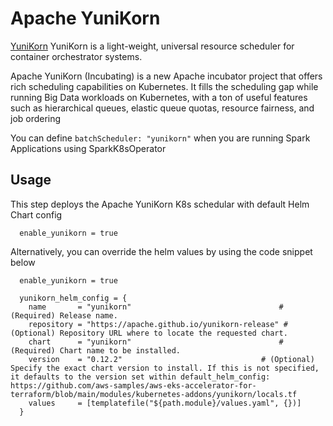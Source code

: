 # Apache YuniKorn
[YuniKorn](https://yunikorn.apache.org/) YuniKorn is a light-weight, universal resource scheduler for container orchestrator systems.

Apache YuniKorn (Incubating) is a new Apache incubator project that offers rich scheduling capabilities on Kubernetes. It fills the scheduling gap while running Big Data workloads on Kubernetes, with a ton of useful features such as hierarchical queues, elastic queue quotas, resource fairness, and job ordering

You can define `batchScheduler: "yunikorn"` when you are running Spark Applications using SparkK8sOperator

## Usage
This step deploys the Apache YuniKorn K8s schedular with default Helm Chart config

```hcl
  enable_yunikorn = true
```

Alternatively, you can override the helm values by using the code snippet below

```hcl
  enable_yunikorn = true

  yunikorn_helm_config = {
    name       = "yunikorn"                                 # (Required) Release name.
    repository = "https://apache.github.io/yunikorn-release" # (Optional) Repository URL where to locate the requested chart.
    chart      = "yunikorn"                                 # (Required) Chart name to be installed.
    version    = "0.12.2"                               # (Optional) Specify the exact chart version to install. If this is not specified, it defaults to the version set within default_helm_config: https://github.com/aws-samples/aws-eks-accelerator-for-terraform/blob/main/modules/kubernetes-addons/yunikorn/locals.tf
    values     = [templatefile("${path.module}/values.yaml", {})]
  }
```
